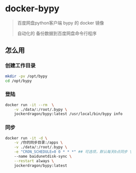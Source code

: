 # docker-bypy

> 百度网盘python客户端 bypy 的 docker 镜像
>
> 自动化的 备份数据到百度网盘命令行程序

## 怎么用

### 创建工作目录

```bash
mkdir -pv /opt/bypy
cd /opt/bypy
```

### 登陆

```bash
docker run -it --rm  \
    -v ./data/:/root/.bypy \
    jockerdragon/bypy:latest /usr/local/bin/bypy info
```

### 同步

```bash
docker run -it -d \
    -v /你的同步目录:/apps \
    -v ./data/:/root/.bypy \
    -e "CRON_SCHEDULE=0 0 * * *" ## 可选项，默认每天0点同步 \
    --name baidunetdisk-sync \
    --restart always \
    jockerdragon/bypy:latest
```

